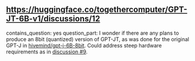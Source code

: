 ## https://huggingface.co/togethercomputer/GPT-JT-6B-v1/discussions/12

contains_question: yes
question_part: I wonder if there are any plans to produce an 8bit (quantized) version of GPT-JT, as was done for the original GPT-J in [hivemind/gpt-j-6B-8bit](https://huggingface.co/hivemind/gpt-j-6B-8bit). Could address steep hardware requirements as in [discussion #9](https://huggingface.co/togethercomputer/GPT-JT-6B-v1/discussions/9).